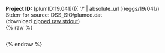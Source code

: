 **Project ID:** [plumID:19.041]({{ '/' | absolute_url }}eggs/19/041/)  
Stderr for source:  DSS_SIO/plumed.dat   
(download [zipped raw stdout](plumed.dat.plumed_master.stdout.txt.zip))  
{% raw %}
<pre>
</pre>
{% endraw %}
